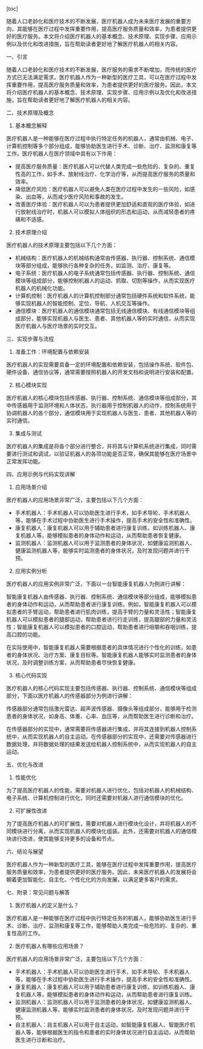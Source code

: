 
[toc]                    
                
                
随着人口老龄化和医疗技术的不断发展，医疗机器人成为未来医疗发展的重要方向，其能够在医疗过程中发挥重要作用，提高医疗服务质量和效率，为患者提供更好的医疗服务。本文将介绍医疗机器人的基本概念、技术原理、实现步骤、应用示例以及优化和改进措施，旨在帮助读者更好地了解医疗机器人的相关内容。

一、引言

随着人口老龄化和医疗技术的不断发展，医疗服务的需求不断增加，而传统的医疗方式已无法满足需求。医疗机器人作为一种新型的医疗工具，可以在医疗过程中发挥重要作用，提高医疗服务质量和效率，为患者提供更好的医疗服务。因此，本文将介绍医疗机器人的基本概念、技术原理、实现步骤、应用示例以及优化和改进措施，旨在帮助读者更好地了解医疗机器人的相关内容。

二、技术原理及概念

1. 基本概念解释

医疗机器人是一种能够在医疗过程中执行特定任务的机器人，通常由机械、电子、计算机控制等多个部分组成，能够协助医生进行手术、诊断、治疗、监测和康复等工作。医疗机器人在医疗领域中具有以下作用：

- 提高医疗服务质量：医疗机器人可以代替人类完成一些危险的、复杂的、重复性高的工作，如手术、放射线治疗、化学治疗等，从而提高医疗服务的质量和效率。
- 降低医疗风险：医疗机器人可以避免人类在医疗过程中发生的一些风险，如感染、出血等，从而减少医疗风险和事故的发生。
- 改善医疗体验：医疗机器人可以为患者提供更加舒适和直观的医疗体验，如进行放射线治疗时，机器人可以模拟人体组织的形态和运动，从而减轻患者的疼痛和不适感。

2. 技术原理介绍

医疗机器人的技术原理主要包括以下几个方面：

- 机械结构：医疗机器人的机械结构通常由传感器、执行器、控制系统、通信模块等部分组成，能够执行各种复杂的任务，如监测、治疗、康复等。
- 电子系统：医疗机器人的电子系统通常包括传感器、执行器、控制系统、通信模块等组成部分，能够控制机器人的运动、抓取、切割等操作，从而实现医疗机器人的机械化功能。
- 计算机控制：医疗机器人的计算机控制部分通常包括硬件系统和软件系统，能够实现机器人的智能控制、定位、导航、人机交互等操作。
- 通信模块：医疗机器人的通信模块通常包括无线通信模块、有线通信模块等组成部分，能够实现机器人与医生、患者、其他机器人等的实时通信，从而实现医疗机器人与医疗场景的实时交互。

三、实现步骤与流程

1. 准备工作：环境配置与依赖安装

医疗机器人的实现需要具备一定的环境配置和依赖安装，包括操作系统、软件包、硬件设备、通信协议等，通常需要按照机器人的开发文档和说明进行安装和配置。

2. 核心模块实现

医疗机器人的核心模块包括传感器、执行器、控制系统、通信模块等组成部分，其中传感器用于监测环境和人体状态，执行器用于控制机器人的动作，控制系统用于协调机器人的各个部分，通信模块用于实现机器人与医生、患者、其他机器人等的实时通信。

3. 集成与测试

医疗机器人的集成是将各个部分进行整合，并将其与计算机系统进行集成，同时需要进行测试和调试，以验证机器人的各项功能是否正常，确保其能够在医疗场景中正常发挥功能。

四、应用示例与代码实现讲解

1. 应用场景介绍

医疗机器人的应用场景非常广泛，主要包括以下几个方面：

- 手术机器人：手术机器人可以协助医生进行手术，如手术导轮、手术机器人等，能够在手术过程中协助医生进行手术操作，提高手术的安全性和准确性。
- 康复机器人：康复机器人可以用于辅助患者进行康复训练，如训练机器人、康复机器人等，能够模拟患者的身体动作和运动，从而帮助患者恢复健康。
- 监测机器人：监测机器人可以用于监测患者的身体状况，如健康监测机器人、健康监测机器人等，能够实时监测患者的身体状况，及时发现问题并进行干预。

2. 应用实例分析

医疗机器人的应用实例非常广泛，下面以一台智能康复机器人为例进行讲解：

智能康复机器人由传感器、执行器、控制系统、通信模块等部分组成，能够模拟患者的身体动作和运动，从而帮助患者进行康复训练。例如，智能康复机器人可以模拟患者的手臂运动，帮助患者进行肌肉训练，提高手臂的力量和灵活性；智能康复机器人可以模拟患者的腿部运动，帮助患者进行行走训练，提高腿部的力量和灵活性；智能康复机器人可以模拟患者的口腔运动，帮助患者进行咀嚼和吞咽训练，提高口腔的功能。

在实际使用中，智能康复机器人需要根据患者的具体情况进行个性化的训练，如患者的身体状况、治疗方案、康复目标等。智能康复机器人能够实时监测患者的身体状况，及时调整训练方案，从而帮助患者尽快恢复健康。

3. 核心代码实现

医疗机器人的核心代码实现主要包括传感器、执行器、控制系统、通信模块等组成部分，下面以医疗机器人的传感器部分为例进行讲解：

传感器部分通常包括激光雷达、超声波传感器、摄像头等组成部分，能够用于检测患者的身体状况，如身高、体重、心率、血压等，从而帮助医生进行诊断和治疗。

在传感器部分的实现中，通常需要将传感器进行集成，并将其连接到机器人控制系统中，从而实现机器人的自主运动。在传感器部分的实现中，还需要对传感器进行数据处理，并将数据处理的结果发送给机器人控制系统中，从而实现机器人的自主运动。

五、优化与改进

1. 性能优化

为了提高医疗机器人的性能，需要对机器人进行优化，包括对机器人的机械结构、电子系统、计算机控制进行优化，同时还需要对机器人进行通信模块的优化。

2. 可扩展性改进

为了提高医疗机器人的可扩展性，需要对机器人进行模块化设计，并将机器人的不同模块进行分离，从而实现机器人的模块化组装。此外，还需要对机器人的通信模块进行改进，使其能够支持更多的设备和节点。

六、结论与展望

医疗机器人作为一种新型的医疗工具，能够在医疗过程中发挥重要作用，提高医疗服务质量和效率，为患者提供更好的医疗服务。因此，未来医疗机器人的发展将会朝着更加智能化、自主化、个性化化的方向发展，以满足更多客户的需求。

七、附录：常见问题与解答

1. 医疗机器人的定义是什么？

医疗机器人是一种能够在医疗过程中执行特定任务的机器人，能够协助医生进行手术、诊断、治疗、监测和康复等工作，能够帮助人类完成一些危险的、复杂的、重复性高的工作。

2. 医疗机器人有哪些应用场景？

医疗机器人的应用场景非常广泛，主要包括以下几个方面：

- 手术机器人：手术机器人可以协助医生进行手术，如手术导轮、手术机器人等，能够在手术过程中协助医生进行手术操作，提高手术的安全性和准确性。
- 康复机器人：康复机器人可以用于辅助患者进行康复训练，如训练机器人、康复机器人等，能够模拟患者的身体动作和运动，从而帮助患者进行康复训练。
- 监测机器人：监测机器人可以用于监测患者的身体状况，如健康监测机器人、健康监测机器人等，能够实时监测患者的身体状况，及时发现问题并进行干预。
- 自主机器人：自主机器人可以用于自主运动，如智能康复机器人、智能医疗机器人等，能够根据医生的指令和患者的实时身体状况进行自主运动，从而帮助医生进行诊断和治疗。

